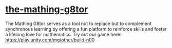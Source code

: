# [the-mathing-g8tor](https://play.unity.com/mg/other/build-n00)
The Mathing G8tor serves as a tool not to replace but to complement synchronous learning by offering a fun platform to reinforce skills and foster a lifelong love for mathematics. Try out our game here: https://play.unity.com/mg/other/build-n00
